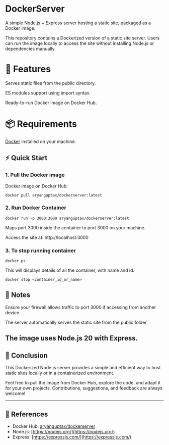 # DockerServer

A simple Node.js + Express server hosting a static site, packaged as a Docker image.

This repository contains a Dockerized version of a static site server. Users can run the image locally to access the site without installing Node.js or dependencies manually.

# 🚀 Features

Serves static files from the public directory.

ES modules support using import syntax.

Ready-to-run Docker image on Docker Hub.

# 📦 Requirements

[Docker](https://www.docker.com/) installed on your machine.

## ⚡ Quick Start

### 1. Pull the Docker image
Docker image on Docker Hub: 
```
docker pull aryanguptax/dockerserver:latest
```

### 2. Run Docker Container
```
docker run -p 3000:3000 aryanguptax/dockerserver:latest
```

Maps port 3000 inside the container to port 3000 on your machine.

Access the site at: http://localhost:3000

### 3. To stop running container
```
docker ps
```
This will displays details of all the container, with name and id.
```
docker stop <container_id_or_name>
```
## 📝 Notes

Ensure your firewall allows traffic to port 3000 if accessing from another device.

The server automatically serves the static site from the public folder.

The image uses Node.js 20 with Express.
---

## 📌 Conclusion

This Dockerized Node.js server provides a simple and efficient way to host static sites locally or in a containerized environment.  

Feel free to pull the image from Docker Hub, explore the code, and adapt it for your own projects. Contributions, suggestions, and feedback are always welcome!  

---

## 🔗 References

- Docker Hub: [aryanguptax/dockerserver](https://hub.docker.com/r/aryanguptax/dockerserver)  
- Node.js: [https://nodejs.org/](https://nodejs.org/)  
- Express: [https://expressjs.com/](https://expressjs.com/)

